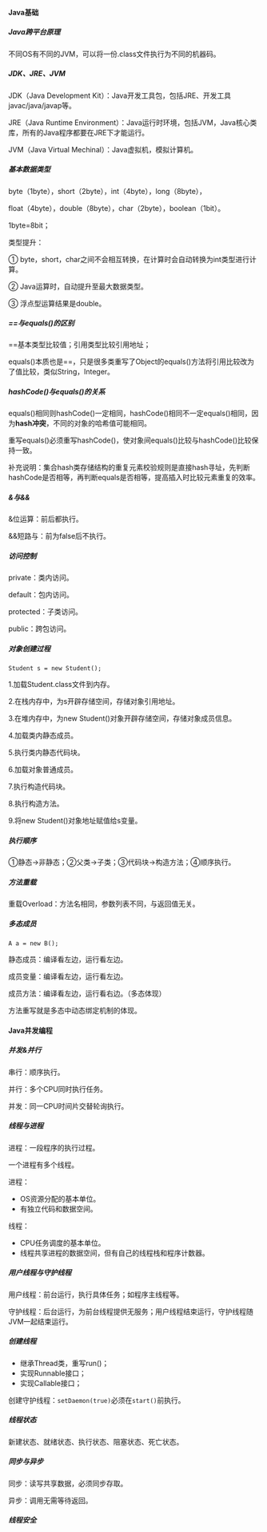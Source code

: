 #### Java基础

##### Java跨平台原理

不同OS有不同的JVM，可以将一份.class文件执行为不同的机器码。

##### JDK、JRE、JVM

JDK（Java Development Kit）：Java开发工具包，包括JRE、开发工具javac/java/javap等。

JRE（Java Runtime Environment）：Java运行时环境，包括JVM，Java核心类库，所有的Java程序都要在JRE下才能运行。

JVM（Java Virtual Mechinal）：Java虚拟机，模拟计算机。

##### 基本数据类型

byte（1byte），short（2byte），int（4byte），long（8byte），

float（4byte），double（8byte），char（2byte），boolean（1bit）。

1byte=8bit；

类型提升：

① byte，short，char之间不会相互转换，在计算时会自动转换为int类型进行计算。

② Java运算时，自动提升至最大数据类型。

③ 浮点型运算结果是double。

##### ==与equals()的区别

==基本类型比较值；引用类型比较引用地址；

equals()本质也是==，只是很多类重写了Object的equals()方法将引用比较改为了值比较，类似String，Integer。

##### hashCode()与equals()的关系

equals()相同则hashCode()一定相同，hashCode()相同不一定equals()相同，因为**hash冲突**，不同的对象的哈希值可能相同。

重写equals()必须重写hashCode()，使对象间equals()比较与hashCode()比较保持一致。

补充说明：集合hash类存储结构的重复元素校验规则是直接hash寻址，先判断hashCode是否相等，再判断equals是否相等，提高插入时比较元素重复的效率。

##### &与&&

&位运算：前后都执行。

&&短路与：前为false后不执行。

##### 访问控制

private：类内访问。

default：包内访问。

protected：子类访问。

public：跨包访问。

##### 对象创建过程

```
Student s = new Student();
```

1.加载Student.class文件到内存。

2.在栈内存中，为s开辟存储空间，存储对象引用地址。

3.在堆内存中，为new Student()对象开辟存储空间，存储对象成员信息。

4.加载类内静态成员。

5.执行类内静态代码块。

6.加载对象普通成员。

7.执行构造代码块。

8.执行构造方法。

9.将new Student()对象地址赋值给s变量。

##### 执行顺序

①静态->非静态；②父类->子类；③代码块->构造方法；④顺序执行。

##### 方法重载

重载Overload：方法名相同，参数列表不同，与返回值无关。

##### 多态成员

```
A a = new B();
```

静态成员：编译看左边，运行看左边。

成员变量：编译看左边，运行看左边。

成员方法：编译看左边，运行看右边。（多态体现）

方法重写就是多态中动态绑定机制的体现。



#### Java并发编程

##### 并发&并行

串行：顺序执行。

并行：多个CPU同时执行任务。

并发：同一CPU时间片交替轮询执行。

##### 线程与进程

进程：一段程序的执行过程。

一个进程有多个线程。

进程：

- OS资源分配的基本单位。
- 有独立代码和数据空间。

线程：

- CPU任务调度的基本单位。
- 线程共享进程的数据空间，但有自己的线程栈和程序计数器。

##### 用户线程与守护线程

用户线程：前台运行，执行具体任务；如程序主线程等。

守护线程：后台运行，为前台线程提供无服务；用户线程结束运行，守护线程随JVM一起结束运行。

##### 创建线程

- 继承Thread类，重写run()；
- 实现Runnable接口；
- 实现Callable接口；

创建守护线程：`setDaemon(true)`必须在`start()`前执行。

##### 线程状态

新建状态、就绪状态、执行状态、阻塞状态、死亡状态。



##### 同步与异步

同步：读写共享数据，必须同步存取。

异步：调用无需等待返回。

##### 线程安全







